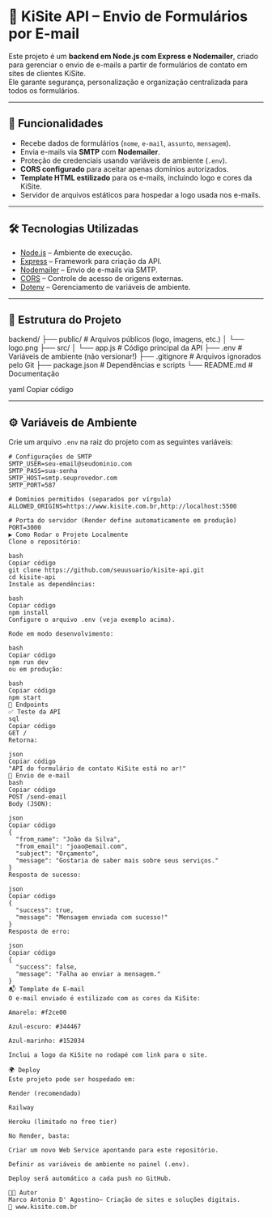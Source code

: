 # 📩 KiSite API – Envio de Formulários por E-mail

Este projeto é um **backend em Node.js com Express e Nodemailer**, criado para gerenciar o envio de e-mails a partir de formulários de contato em sites de clientes KiSite.  
Ele garante segurança, personalização e organização centralizada para todos os formulários.

---

## 🚀 Funcionalidades
- Recebe dados de formulários (`nome`, `e-mail`, `assunto`, `mensagem`).
- Envia e-mails via **SMTP** com **Nodemailer**.
- Proteção de credenciais usando variáveis de ambiente (`.env`).
- **CORS configurado** para aceitar apenas domínios autorizados.
- **Template HTML estilizado** para os e-mails, incluindo logo e cores da KiSite.
- Servidor de arquivos estáticos para hospedar a logo usada nos e-mails.

---

## 🛠️ Tecnologias Utilizadas
- [Node.js](https://nodejs.org/) – Ambiente de execução.
- [Express](https://expressjs.com/) – Framework para criação da API.
- [Nodemailer](https://nodemailer.com/) – Envio de e-mails via SMTP.
- [CORS](https://www.npmjs.com/package/cors) – Controle de acesso de origens externas.
- [Dotenv](https://www.npmjs.com/package/dotenv) – Gerenciamento de variáveis de ambiente.

---

## 📂 Estrutura do Projeto
backend/
├── public/ # Arquivos públicos (logo, imagens, etc.)
│ └── logo.png
├── src/
│ └── app.js # Código principal da API
├── .env # Variáveis de ambiente (não versionar!)
├── .gitignore # Arquivos ignorados pelo Git
├── package.json # Dependências e scripts
└── README.md # Documentação

yaml
Copiar código

---

## ⚙️ Variáveis de Ambiente
Crie um arquivo `.env` na raiz do projeto com as seguintes variáveis:

```env
# Configurações de SMTP
SMTP_USER=seu-email@seudominio.com
SMTP_PASS=sua-senha
SMTP_HOST=smtp.seuprovedor.com
SMTP_PORT=587

# Domínios permitidos (separados por vírgula)
ALLOWED_ORIGINS=https://www.kisite.com.br,http://localhost:5500

# Porta do servidor (Render define automaticamente em produção)
PORT=3000
▶️ Como Rodar o Projeto Localmente
Clone o repositório:

bash
Copiar código
git clone https://github.com/seuusuario/kisite-api.git
cd kisite-api
Instale as dependências:

bash
Copiar código
npm install
Configure o arquivo .env (veja exemplo acima).

Rode em modo desenvolvimento:

bash
Copiar código
npm run dev
ou em produção:

bash
Copiar código
npm start
🔗 Endpoints
✅ Teste da API
sql
Copiar código
GET /
Retorna:

json
Copiar código
"API do formulário de contato KiSite está no ar!"
📩 Envio de e-mail
bash
Copiar código
POST /send-email
Body (JSON):

json
Copiar código
{
  "from_name": "João da Silva",
  "from_email": "joao@email.com",
  "subject": "Orçamento",
  "message": "Gostaria de saber mais sobre seus serviços."
}
Resposta de sucesso:

json
Copiar código
{
  "success": true,
  "message": "Mensagem enviada com sucesso!"
}
Resposta de erro:

json
Copiar código
{
  "success": false,
  "message": "Falha ao enviar a mensagem."
}
📬 Template de E-mail
O e-mail enviado é estilizado com as cores da KiSite:

Amarelo: #f2ce00

Azul-escuro: #344467

Azul-marinho: #152034

Inclui a logo da KiSite no rodapé com link para o site.

🌍 Deploy
Este projeto pode ser hospedado em:

Render (recomendado)

Railway

Heroku (limitado no free tier)

No Render, basta:

Criar um novo Web Service apontando para este repositório.

Definir as variáveis de ambiente no painel (.env).

Deploy será automático a cada push no GitHub.

👨‍💻 Autor
Marco Antonio D' Agostino– Criação de sites e soluções digitais.
🔗 www.kisite.com.br

